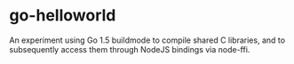 # go-helloworld

An experiment using Go 1.5 buildmode to compile shared C libraries, and to subsequently access them through NodeJS bindings via node-ffi.